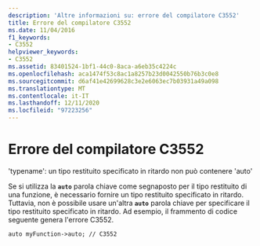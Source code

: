 ```yaml
---
description: 'Altre informazioni su: errore del compilatore C3552'
title: Errore del compilatore C3552
ms.date: 11/04/2016
f1_keywords:
- C3552
helpviewer_keywords:
- C3552
ms.assetid: 83401524-1bf1-44c0-8aca-a6eb35c4224c
ms.openlocfilehash: aca1474f53c8ac1a8257b23d0042550b76b3c0e8
ms.sourcegitcommit: d6af41e42699628c3e2e6063ec7b03931a49a098
ms.translationtype: MT
ms.contentlocale: it-IT
ms.lasthandoff: 12/11/2020
ms.locfileid: "97223256"
---
```

# <a name="compiler-error-c3552"></a>Errore del compilatore C3552

'typename': un tipo restituito specificato in ritardo non può contenere 'auto'

Se si utilizza la **`auto`** parola chiave come segnaposto per il tipo restituito di una funzione, è necessario fornire un tipo restituito specificato in ritardo. Tuttavia, non è possibile usare un'altra **`auto`** parola chiave per specificare il tipo restituito specificato in ritardo. Ad esempio, il frammento di codice seguente genera l'errore C3552.

`auto myFunction->auto; // C3552`
